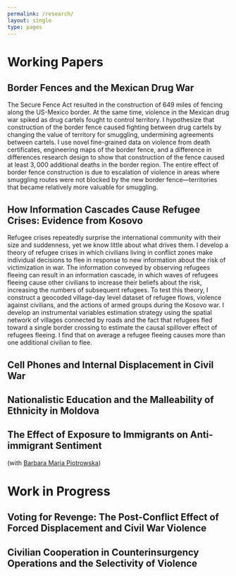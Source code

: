 ```yaml
---
permalink: /research/
layout: single
type: pages
---
```

# Working Papers

## Border Fences and the Mexican Drug War
The Secure Fence Act resulted in the construction of 649 miles of fencing along the US-Mexico border. At the same time, violence in the Mexican drug war spiked as drug cartels fought to control territory. I hypothesize that construction of the border fence caused fighting between drug cartels by changing the value of territory for smuggling, undermining agreements between cartels. I use novel fine-grained data on violence from death certificates, engineering maps of the border fence, and a difference in differences research design to show that construction of the fence caused at least $3,000$ additional deaths in the border region. The entire effect of border fence construction is due to escalation of violence in areas where smuggling routes were not blocked by the new border fence—territories that became relatively more valuable for smuggling.

## How Information Cascades Cause Refugee Crises: Evidence from Kosovo
Refugee crises repeatedly surprise the international community with their size and suddenness, yet we know little about what drives them. I develop a theory of refugee crises in which civilians living in conflict zones make individual decisions to flee in response to new information about the risk of victimization in war. The information conveyed by observing refugees fleeing can result in an information cascade, in which waves of refugees fleeing cause other civilians to increase their beliefs about the risk, increasing the numbers of subsequent refugees. To test this theory, I construct a geocoded village-day level dataset of refugee flows, violence against civilians, and the actions of armed groups during the Kosovo war. I develop an instrumental variables estimation strategy using the spatial network of villages connected by roads and the fact that refugees fled toward a single border crossing to estimate the causal spillover effect of refugees fleeing. I find that on average a refugee fleeing causes more than one additional civilian to flee.

## Cell Phones and Internal Displacement in Civil War


## Nationalistic Education and the Malleability of Ethnicity in Moldova

## The Effect of Exposure to Immigrants on Anti-immigrant Sentiment 
(with [Barbara Maria Piotrowska](https://sites.google.com/site/bmapiotrowska/))


# Work in Progress
## Voting for Revenge: The Post-Conflict Effect of Forced Displacement and Civil War Violence

## Civilian Cooperation in Counterinsurgency Operations and the Selectivity of Violence
